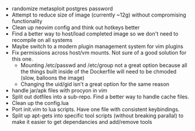 - randomize metasploit postgres password
- Attempt to reduce size of image (currently ~12g) without compromising functionality
- Clean up neovim config and think out hotkeys better
- Find a better way to host/load completed image so we don't need to recompile on all systems
- Maybe switch to a modern plugin management system for vim plugins
- Fix permissions across host/vm mounts. Not sure of a good solution for this one.
    - Mounting /etc/passwd and /etc/group not a great option because all the things built inside of the Dockerfile will need to be chmoded (slow, balloons the image)
    - Changing the uid/gid isn't a great option for the same reason
- handle jar/apk files with procyon in vim
- Split out dotfiles into a sub-repo. Find a better way to handle cache files.
- Clean up the config.lua
- Port init.vim to lua scripts. Have one file with consistent keybindings.
- Split up apt-gets into specific tool scripts (without breaking parallal) to make it easier to get dependancies and add/remove tools
